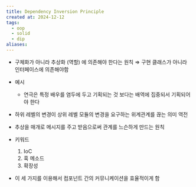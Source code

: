 ```yaml
---
title: Dependency Inversion Principle
created at: 2024-12-12
tags:
  - oop
  - solid
  - dip
aliases:
---
```


- 구체화가 아니라 추상화 (역할) 에 의존해야 한다는 원칙 ⇒ 구현 클래스가 아니라 인터페이스에 의존해야함

- 예시
  - 연극은 특정 배우를 염두에 두고 기획되는 것 보다는 배역에 집중되서 기획되어야 한다

- 하위 레벨의 변경이 상위 레벨 모듈의 변경을 요구하는 위계관계를 끊는 의미 역전

- 추상을 매개로 메시지를 주고 받음으로써 관계를 느슨하게 만드는 원칙

- 키워드
    1. IoC
    2. 훅 메소드
    3. 확장성

- 이 세 가지를 이용해서 컴포넌트 간의 커뮤니케이션을 효율적이게 함
